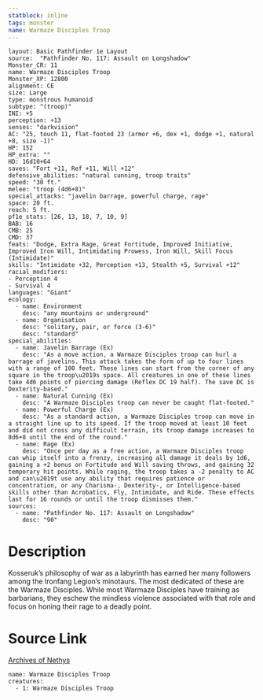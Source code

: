 ```yaml
---
statblock: inline
tags: monster
name: Warmaze Disciples Troop
---
```

```statblock
layout: Basic Pathfinder 1e Layout
source:  "Pathfinder No. 117: Assault on Longshadow"
Monster_CR: 11
name: Warmaze Disciples Troop
Monster_XP: 12800
alignment: CE
size: Large
type: monstrous humanoid
subtype: "(troop)"
INI: +5
perception: +13
senses: "darkvision"
AC: "25, touch 11, flat-footed 23 (armor +6, dex +1, dodge +1, natural +8, size -1)"
HP: 152
HP_extra: ""
HD: 16d10+64
saves: "Fort +11, Ref +11, Will +12"
defensive_abilities: "natural cunning, troop traits"
speed: "30 ft."
melee: "troop (4d6+8)"
special_attacks: "javelin barrage, powerful charge, rage"
space: 20 ft.
reach: 5 ft.
pf1e_stats: [26, 13, 18, 7, 10, 9]
BAB: 16
CMB: 25
CMD: 37
feats: "Dodge, Extra Rage, Great Fortitude, Improved Initiative, Improved Iron Will, Intimidating Prowess, Iron Will, Skill Focus (Intimidate)"
skills: "Intimidate +32, Perception +13, Stealth +5, Survival +12"
racial_modifiers:
- Perception 4
- Survival 4
languages: "Giant"
ecology:
  - name: Environment
    desc: "any mountains or underground"
  - name: Organisation
    desc: "solitary, pair, or force (3-6)"
    desc: "standard"
special_abilities:
  - name: Javelin Barrage (Ex)
    desc: "As a move action, a Warmaze Disciples troop can hurl a barrage of javelins. This attack takes the form of up to four lines with a range of 100 feet. These lines can start from the corner of any square in the troop\u2019s space. All creatures in one of these lines take 4d6 points of piercing damage (Reflex DC 19 half). The save DC is Dexterity-based."
  - name: Natural Cunning (Ex)
    desc: "A Warmaze Disciples troop can never be caught flat-footed."
  - name: Powerful Charge (Ex)
    desc: "As a standard action, a Warmaze Disciples troop can move in a straight line up to its speed. If the troop moved at least 10 feet and did not cross any difficult terrain, its troop damage increases to 8d6+8 until the end of the round."
  - name: Rage (Ex)
    desc: "Once per day as a free action, a Warmaze Disciples troop can whip itself into a frenzy, increasing all damage it deals by 1d6, gaining a +2 bonus on Fortitude and Will saving throws, and gaining 32 temporary hit points. While raging, the troop takes a -2 penalty to AC and can\u2019t use any ability that requires patience or concentration, or any Charisma-, Dexterity-, or Intelligence-based skills other than Acrobatics, Fly, Intimidate, and Ride. These effects last for 16 rounds or until the troop dismisses them."
sources:
  - name: "Pathfinder No. 117: Assault on Longshadow"
    desc: "90"
```
# Description
Kosseruk’s philosophy of war as a labyrinth has earned her many followers among the Ironfang Legion’s minotaurs. The most dedicated of these are the Warmaze Disciples. While most Warmaze Disciples have training as barbarians, they eschew the mindless violence associated with that role and focus on honing their rage to a deadly point.
# Source Link
[Archives of Nethys](https://aonprd.com/MonsterDisplay.aspx?ItemName=Warmaze%20Disciples%20Troop)
```encounter-table
name: Warmaze Disciples Troop
creatures:
  - 1: Warmaze Disciples Troop
```
